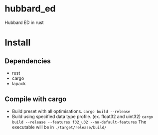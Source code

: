 # hubbard_ed
Hubbard ED in rust
# Install
## Dependencies
- rust
- cargo
- lapack

## Compile with cargo
- Build preset with all optimisations.
`cargo build --release`
- Build using specified data type profile. (ex. float32 and uint32)
`cargo build --release --features f32_u32 --no-default-features`
The executable will be in `./target/release/build/`
